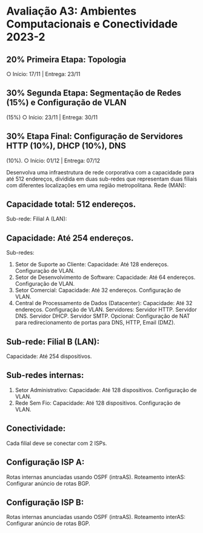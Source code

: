 # Avaliação A3: Ambientes Computacionais e Conectividade 2023-2

## 20% Primeira Etapa: Topologia
○ Início: 17/11 | Entrega: 23/11
## 30% Segunda Etapa: Segmentação de Redes (15%) e Configuração de VLAN
(15%)
○ Início: 23/11 | Entrega: 30/11
## 30% Etapa Final: Configuração de Servidores HTTP (10%), DHCP (10%), DNS
(10%).
○ Início: 01/12 | Entrega: 07/12

Desenvolva uma infraestrutura de rede corporativa com a capacidade para até 512
endereços, dividida em duas sub-redes que representam duas filiais com diferentes
localizações em uma região metropolitana.
Rede (MAN):
## Capacidade total: 512 endereços.
Sub-rede: Filial A (LAN):
## Capacidade: Até 254 endereços.
Sub-redes:
1. Setor de Suporte ao Cliente:
Capacidade: Até 128 endereços.
Configuração de VLAN.
2. Setor de Desenvolvimento de Software:
Capacidade: Até 64 endereços.
Configuração de VLAN.
3. Setor Comercial:
Capacidade: Até 32 endereços.
Configuração de VLAN.
4. Central de Processamento de Dados (Datacenter):
Capacidade: Até 32 endereços.
Configuração de VLAN.
Servidores:
Servidor HTTP.
Servidor DNS.
Servidor DHCP.
Servidor SMTP.
Opcional: Configuração de NAT para
redirecionamento de portas para DNS, HTTP,
Email (DMZ).
## Sub-rede: Filial B (LAN):
Capacidade: Até 254 dispositivos.
## Sub-redes internas:
1. Setor Administrativo:
Capacidade: Até 128 dispositivos.
Configuração de VLAN.
2. Rede Sem Fio:
Capacidade: Até 128 dispositivos.
Configuração de VLAN.
## Conectividade:
Cada filial deve se conectar com 2 ISPs.
## Configuração ISP A:
Rotas internas anunciadas usando OSPF (intraAS).
Roteamento interAS: Configurar anúncio de rotas BGP.
## Configuração ISP B:
Rotas internas anunciadas usando OSPF (intraAS).
Roteamento interAS: Configurar anúncio de rotas BGP.